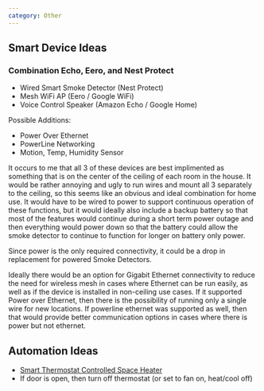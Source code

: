 ```yaml
---
category: Other
---
```


## Smart Device Ideas

### Combination Echo, Eero, and Nest Protect

- Wired Smart Smoke Detector (Nest Protect)
- Mesh WiFi AP (Eero / Google WiFi)
- Voice Control Speaker (Amazon Echo / Google Home)

Possible Additions:

- Power Over Ethernet
- PowerLine Networking
- Motion, Temp, Humidity Sensor

It occurs to me that all 3 of these devices are best implimented as something that is on the center of the ceiling of each room in the house. It would be rather annoying and ugly to run wires and mount all 3 separately to the ceiling, so this seems like an obvious and ideal combination for home use. It would have to be wired to power to support continuous operation of these functions, but it would ideally also include a backup battery so that most of the features would continue during a short term power outage and then everything would power down so that the battery could allow the smoke detector to continue to function for longer on battery only power.

Since power is the only required connectivity, it could be a drop in replacement for powered Smoke Detectors.

Ideally there would be an option for Gigabit Ethernet connectivity to reduce the need for wireless mesh in cases where Ethernet can be run easily, as well as if the device is installed in non-ceiling use cases. If it supported Power over Ethernet, then there is the possibility of running only a single wire for new locations. If powerline ethernet was supported as well, then that would provide better communication options in cases where there is power but not ethernet.

## Automation Ideas

- [Smart Thermostat Controlled Space Heater](https://github.com/jgstew/jgstew.github.io/blob/master/_posts/2016-12-20-Using-a-Nest-Thermostat-to-control-a-space-heater.md)
- If door is open, then turn off thermostat (or set to fan on, heat/cool off)

